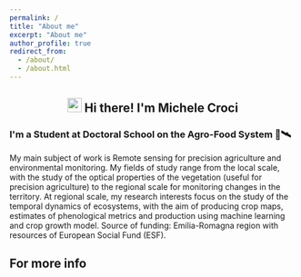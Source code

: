 ```yaml
---
permalink: /
title: "About me"
excerpt: "About me"
author_profile: true
redirect_from: 
  - /about/
  - /about.html
---
```


<h2 align="center"><img src="https://media.giphy.com/media/hvRJCLFzcasrR4ia7z/giphy.gif" width="25px"> Hi there! I'm Michele Croci</h2>
<h3>I'm a Student at Doctoral School on the Agro-Food System 🌱🛰</h3>

My main subject of work is Remote sensing for precision agriculture and environmental monitoring. 
My fields of study range from the local scale, with the study of the optical properties of the vegetation (useful for precision agriculture) to the regional scale for monitoring changes in the territory. At regional scale, my research interests focus on the study of the temporal dynamics of ecosystems, with the aim of producing crop maps, estimates of phenological metrics and production using machine learning and crop growth model. Source of funding: Emilia-Romagna region with resources of European Social Fund (ESF).


For more info
------
